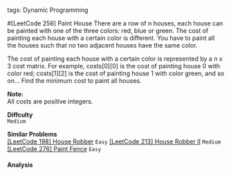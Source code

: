 tags: Dynamic Programming

#[LeetCode 256] Paint House
There are a row of n houses, each house can be painted with one of the three colors: red, blue or green. The cost of painting each house with a certain color is different. You have to paint all the houses such that no two adjacent houses have the same color.

The cost of painting each house with a certain color is represented by a n x 3 cost matrix. For example, costs[0][0] is the cost of painting house 0 with color red; costs[1][2] is the cost of painting house 1 with color green, and so on... Find the minimum cost to paint all houses.

**Note:**  
All costs are positive integers.

**Diffculty**  
`Medium`

**Similar Problems**  
[[LeetCode 198] House Robber]() `Easy`
[[LeetCode 213] House Robber II]() `Medium`
[[LeetCode 276] Paint Fence]() `Easy`


#### Analysis

